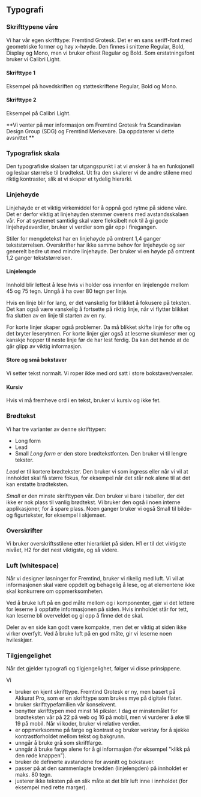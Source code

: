 ## Typografi

### Skrifttypene våre
Vi har vår egen skrifttype: Fremtind Grotesk. Det er en sans seriff-font med geometriske former og høy x-høyde. Den finnes i snittene Regular, Bold, Display og Mono, men vi bruker oftest Regular og Bold. Som erstatningsfont bruker vi Calibri Light.

#### Skrifttype 1
Eksempel på hovedskriften og støtteskriftene Regular, Bold og Mono.

#### Skrifttype 2
Eksempel på Calibri Light. 

**Vi venter på mer informasjon om Fremtind Grotesk fra Scandinavian Design Group (SDG) og Fremtind Merkevare. Da oppdaterer vi dette avsnittet **

### Typografisk skala
Den typografiske skalaen tar utgangspunkt i at vi ønsker å ha en funksjonell og lesbar størrelse til brødtekst. Ut fra den skalerer vi de andre stilene med riktig kontraster, slik at vi skaper et tydelig hierarki.

### Linjehøyde
Linjehøyde er et viktig virkemiddel for å oppnå god rytme på sidene våre. Det er derfor viktig at linjehøyden stemmer overens med avstandsskalaen vår. For at systemet samtidig skal være fleksibelt nok til å gi gode linjehøydeverdier, bruker vi verdier som går opp i firegangen. 

Stiler for mengdetekst har en linjehøyde på omtrent 1,4 ganger tekststørrelsen. Overskrifter har ikke samme behov for linjehøyde og ser generelt bedre ut med mindre linjehøyde. Der bruker vi en høyde på omtrent 1,2 ganger tekststørrelsen.

#### Linjelengde
Innhold blir lettest å lese hvis vi holder oss innenfor en linjelengde mellom 45 og 75 tegn. Unngå å ha over 80 tegn per linje. 

Hvis en linje blir for lang, er det vanskelig for blikket å fokusere på teksten. Det kan også være vanskelig å fortsette på riktig linje, når vi flytter blikket fra slutten av en linje til starten av en ny. 

For korte linjer skaper også problemer. Da må blikket skifte linje for ofte og det bryter leserytmen. For korte linjer gjør også at leserne skumleser mer og kanskje hopper til neste linje før de har lest ferdig. Da kan det hende at de går glipp av viktig informasjon.

#### Store og små bokstaver
Vi setter tekst normalt. Vi roper ikke med ord satt i store bokstaver/versaler. 

#### Kursiv
Hvis vi må fremheve ord i en tekst, bruker vi kursiv og ikke fet. 

### Brødtekst
Vi har tre varianter av denne skrifttypen:
-   Long form
-   Lead
-   Small 
_Long form_ er den store brødtekstfonten. Den bruker vi til lengre tekster.

_Lead_ er til kortere brødtekster. Den bruker vi som ingress eller når vi vil at innholdet skal få større fokus, for eksempel når det står nok alene til at det kan erstatte brødteksten.

_Small_ er den minste skrifttypen vår. Den bruker vi bare i tabeller, der det ikke er nok plass til vanlig brødtekst. Vi bruker den også i noen interne applikasjoner, for å spare plass. Noen ganger bruker vi også Small til bilde- og figurtekster, for eksempel i skjemaer.

### Overskrifter
Vi bruker overskriftsstilene etter hierarkiet på siden. H1 er til det viktigste nivået, H2 for det nest viktigste, og så videre.

### Luft (whitespace)
Når vi designer løsninger for Fremtind, bruker vi rikelig med luft. Vi vil at informasjonen skal være oppdelt og behagelig å lese, og at elementene ikke skal konkurrere om oppmerksomheten.

Ved å bruke luft på en god måte mellom og i komponenter, gjør vi det lettere for leserne å oppfatte informasjonen på siden. Hvis innholdet står for tett, kan leserne bli overveldet og gi opp å finne det de skal. 

Deler av en side kan godt være kompakte, men det er viktig at siden ikke virker overfylt. Ved å bruke luft på en god måte, gir vi leserne noen hvileskjær.

### Tilgjengelighet
Når det gjelder typografi og tilgjengelighet, følger vi disse prinsippene. 

Vi
- bruker en kjent skrifttype. Fremtind Grotesk er ny, men basert på Akkurat Pro, som er en skrifttype som brukes mye på digitale flater.
- bruker skrifttypefamilien vår konsekvent.
- benytter skrifttypen med minst 14 piksler. I dag er minstemålet for brødteksten vår på 22 på web og 16 på mobil, men vi vurderer å øke til 19 på mobil. Når vi koder, bruker vi relative verdier.
- er oppmerksomme på farge og kontrast og bruker verktøy for å sjekke kontrastforholdet mellom tekst og bakgrunn. 
- unngår å bruke grå som skriftfarge.
- unngår å bruke farge alene for å gi informasjon (for eksempel "klikk på den røde knappen").
- bruker de definerte avstandene for avsnitt og bokstaver.
- passer på at den sammenlagte bredden (linjelengden) på innholdet er maks. 80 tegn.
- justerer ikke teksten på en slik måte at det blir luft inne i innholdet (for eksempel med rette marger).
